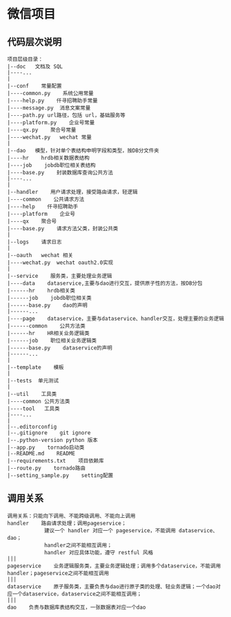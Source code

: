 # 微信项目

## 代码层次说明

    项目层级目录：
    |--doc   文档及 SQL
    |----...
    |
    |--conf    常量配置
    |----common.py    系统公用常量
    |----help.py    仟寻招聘助手常量
    |----message.py  消息文案常量
    |----path.py url路径，包括 url，基础服务等
    |----platform.py    企业号常量
    |----qx.py    聚合号常量
    |----wechat.py   wechat 常量
    |
    |--dao   模型，针对单个表结构申明字段和类型，按DB分文件夹
    |----hr    hrdb相关数据表结构
    |----job    jobdb职位相关表结构
    |----base.py    封装数据库查询公共方法
    |----...
    |
    |--handler    用户请求处理，接受路由请求，轻逻辑
    |----common    公共请求方法
    |----help    仟寻招聘助手
    |----platform    企业号
    |----qx    聚合号
    |----base.py    请求方法父类，封装公共类
    |
    |--logs    请求日志
    |
    |--oauth   wechat 相关
    |----wechat.py  wechat oauth2.0实现
    |
    |--service    服务类，主要处理业务逻辑
    |----data    dataservice,主要与dao进行交互，提供原子性的方法，按DB分包
    |------hr    hrdb相关类
    |------job    jobdb职位相关类
    |------base.py    dao的声明
    |------...
    |----page    dataservice，主要与dataservice、handler交互，处理主要的业务逻辑
    |------common    公共方法类
    |------hr    HR相关业务逻辑类
    |------job    职位相关业务逻辑类
    |------base.py    dataservice的声明
    |------...
    |
    |--template    模板
    |
    |--tests  单元测试
    |
    |--util    工具类
    |----common 公共方法类
    |----tool   工具类
    |----...
    |
    |--.editorconfig
    |--.gitignore    git ignore
    |--.python-version python 版本
    |--app.py    tornado启动类
    |--README.md    README
    |--requirements.txt    项目依赖库
    |--route.py    tornado路由
    |--setting_sample.py    setting配置


## 调用关系

    调用关系：只能向下调用、不能跨级调用、不能向上调用
    handler    路由请求处理；调用pageservice；
                建议一个 handler 对应一个 pageservice，不能调用 dataservice、dao；
                handler之间不能相互调用；
                handler 对应具体功能，遵守 restful 风格
    |||
    pageservice    业务逻辑服务类，主要业务逻辑处理；调用多个dataservice，不能调用handler；pageservice之间不能相互调用
    |||
    dataservice    原子服务类，主要负责与dao进行原子类的处理、轻业务逻辑；一个dao对应一个dataservice，dataservice之间不能相互调用；
    |||
    dao    负责与数据库表结构交互，一张数据表对应一个dao
